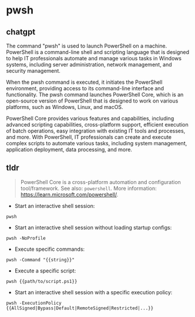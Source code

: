 # pwsh 
## chatgpt 
The command "pwsh" is used to launch PowerShell on a machine. PowerShell is a command-line shell and scripting language that is designed to help IT professionals automate and manage various tasks in Windows systems, including server administration, network management, and security management.

When the pwsh command is executed, it initiates the PowerShell environment, providing access to its command-line interface and functionality. The pwsh command launches PowerShell Core, which is an open-source version of PowerShell that is designed to work on various platforms, such as Windows, Linux, and macOS.

PowerShell Core provides various features and capabilities, including advanced scripting capabilities, cross-platform support, efficient execution of batch operations, easy integration with existing IT tools and processes, and more. With PowerShell, IT professionals can create and execute complex scripts to automate various tasks, including system management, application deployment, data processing, and more. 

## tldr 
 
> PowerShell Core is a cross-platform automation and configuration tool/framework.
> See also: `powershell`.
> More information: <https://learn.microsoft.com/powershell/>.

- Start an interactive shell session:

`pwsh`

- Start an interactive shell session without loading startup configs:

`pwsh -NoProfile`

- Execute specific commands:

`pwsh -Command "{{string}}"`

- Execute a specific script:

`pwsh {{path/to/script.ps1}}`

- Start an interactive shell session with a specific execution policy:

`pwsh -ExecutionPolicy {{AllSigned|Bypass|Default|RemoteSigned|Restricted|...}}`

